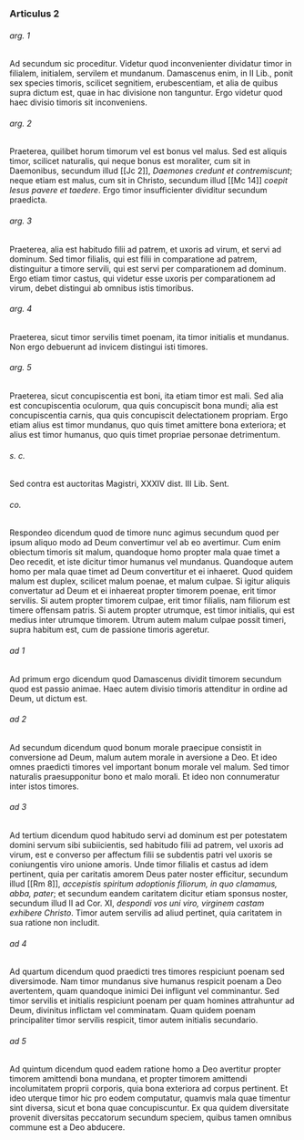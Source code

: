 ### Articulus 2

###### arg. 1
Ad secundum sic proceditur. Videtur quod inconvenienter dividatur timor in filialem, initialem, servilem et mundanum. Damascenus enim, in II Lib., ponit sex species timoris, scilicet segnitiem, erubescentiam, et alia de quibus supra dictum est, quae in hac divisione non tanguntur. Ergo videtur quod haec divisio timoris sit inconveniens.

###### arg. 2
Praeterea, quilibet horum timorum vel est bonus vel malus. Sed est aliquis timor, scilicet naturalis, qui neque bonus est moraliter, cum sit in Daemonibus, secundum illud [[Jc 2]], *Daemones credunt et contremiscunt*; neque etiam est malus, cum sit in Christo, secundum illud [[Mc 14]] *coepit Iesus pavere et taedere*. Ergo timor insufficienter dividitur secundum praedicta.

###### arg. 3
Praeterea, alia est habitudo filii ad patrem, et uxoris ad virum, et servi ad dominum. Sed timor filialis, qui est filii in comparatione ad patrem, distinguitur a timore servili, qui est servi per comparationem ad dominum. Ergo etiam timor castus, qui videtur esse uxoris per comparationem ad virum, debet distingui ab omnibus istis timoribus.

###### arg. 4
Praeterea, sicut timor servilis timet poenam, ita timor initialis et mundanus. Non ergo debuerunt ad invicem distingui isti timores.

###### arg. 5
Praeterea, sicut concupiscentia est boni, ita etiam timor est mali. Sed alia est concupiscentia oculorum, qua quis concupiscit bona mundi; alia est concupiscentia carnis, qua quis concupiscit delectationem propriam. Ergo etiam alius est timor mundanus, quo quis timet amittere bona exteriora; et alius est timor humanus, quo quis timet propriae personae detrimentum.

###### s. c.
Sed contra est auctoritas Magistri, XXXIV dist. III Lib. Sent.

###### co.
Respondeo dicendum quod de timore nunc agimus secundum quod per ipsum aliquo modo ad Deum convertimur vel ab eo avertimur. Cum enim obiectum timoris sit malum, quandoque homo propter mala quae timet a Deo recedit, et iste dicitur timor humanus vel mundanus. Quandoque autem homo per mala quae timet ad Deum convertitur et ei inhaeret. Quod quidem malum est duplex, scilicet malum poenae, et malum culpae. Si igitur aliquis convertatur ad Deum et ei inhaereat propter timorem poenae, erit timor servilis. Si autem propter timorem culpae, erit timor filialis, nam filiorum est timere offensam patris. Si autem propter utrumque, est timor initialis, qui est medius inter utrumque timorem. Utrum autem malum culpae possit timeri, supra habitum est, cum de passione timoris ageretur.

###### ad 1
Ad primum ergo dicendum quod Damascenus dividit timorem secundum quod est passio animae. Haec autem divisio timoris attenditur in ordine ad Deum, ut dictum est.

###### ad 2
Ad secundum dicendum quod bonum morale praecipue consistit in conversione ad Deum, malum autem morale in aversione a Deo. Et ideo omnes praedicti timores vel important bonum morale vel malum. Sed timor naturalis praesupponitur bono et malo morali. Et ideo non connumeratur inter istos timores.

###### ad 3
Ad tertium dicendum quod habitudo servi ad dominum est per potestatem domini servum sibi subiicientis, sed habitudo filii ad patrem, vel uxoris ad virum, est e converso per affectum filii se subdentis patri vel uxoris se coniungentis viro unione amoris. Unde timor filialis et castus ad idem pertinent, quia per caritatis amorem Deus pater noster efficitur, secundum illud [[Rm 8]], *accepistis spiritum adoptionis filiorum, in quo clamamus, abba, pater*; et secundum eandem caritatem dicitur etiam sponsus noster, secundum illud II ad Cor. XI, *despondi vos uni viro, virginem castam exhibere Christo*. Timor autem servilis ad aliud pertinet, quia caritatem in sua ratione non includit.

###### ad 4
Ad quartum dicendum quod praedicti tres timores respiciunt poenam sed diversimode. Nam timor mundanus sive humanus respicit poenam a Deo avertentem, quam quandoque inimici Dei infligunt vel comminantur. Sed timor servilis et initialis respiciunt poenam per quam homines attrahuntur ad Deum, divinitus inflictam vel comminatam. Quam quidem poenam principaliter timor servilis respicit, timor autem initialis secundario.

###### ad 5
Ad quintum dicendum quod eadem ratione homo a Deo avertitur propter timorem amittendi bona mundana, et propter timorem amittendi incolumitatem proprii corporis, quia bona exteriora ad corpus pertinent. Et ideo uterque timor hic pro eodem computatur, quamvis mala quae timentur sint diversa, sicut et bona quae concupiscuntur. Ex qua quidem diversitate provenit diversitas peccatorum secundum speciem, quibus tamen omnibus commune est a Deo abducere.

